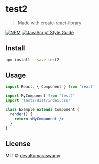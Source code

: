 # test2

> Made with create-react-library

[![NPM](https://img.shields.io/npm/v/test2.svg)](https://www.npmjs.com/package/test2) [![JavaScript Style Guide](https://img.shields.io/badge/code_style-standard-brightgreen.svg)](https://standardjs.com)

## Install

```bash
npm install --save test2
```

## Usage

```jsx
import React, { Component } from 'react'

import MyComponent from 'test2'
import 'test2/dist/index.css'

class Example extends Component {
  render() {
    return <MyComponent />
  }
}
```

## License

MIT © [devaKumaraswamy](https://github.com/devaKumaraswamy)
